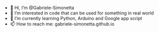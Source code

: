 - 👋 Hi, I’m @Gabriele-Simonetta
- 👀 I’m interested in code that can be used for something in real world
- 🌱 I’m currently learning Python, Arduino and Google app script
- 📫 How to reach me: gabriele-simonetta.github.io



